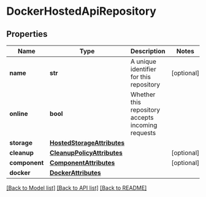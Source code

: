 # DockerHostedApiRepository

## Properties

| Name          | Type                                                      | Description                                       | Notes      |
| ------------- | --------------------------------------------------------- | ------------------------------------------------- | ---------- |
| **name**      | **str**                                                   | A unique identifier for this repository           | [optional] |
| **online**    | **bool**                                                  | Whether this repository accepts incoming requests |
| **storage**   | [**HostedStorageAttributes**](HostedStorageAttributes.md) |                                                   |
| **cleanup**   | [**CleanupPolicyAttributes**](CleanupPolicyAttributes.md) |                                                   | [optional] |
| **component** | [**ComponentAttributes**](ComponentAttributes.md)         |                                                   | [optional] |
| **docker**    | [**DockerAttributes**](DockerAttributes.md)               |                                                   |

[[Back to Model list]](../README.md#documentation-for-models) [[Back to API list]](../README.md#documentation-for-api-endpoints) [[Back to README]](../README.md)
